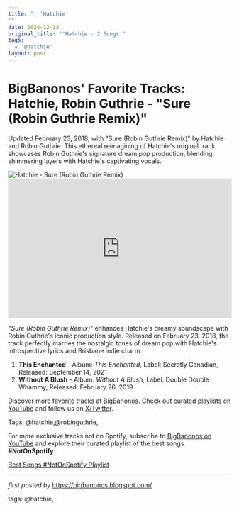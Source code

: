 ```yaml
---
title: "' 'Hatchie'
'"
date: 2024-12-13
original_title: "'Hatchie - 2 Songs'"
tags:
  - '@hatchie'
layout: post
---
```

<!-- Post Title -->
<h1 >BigBanonos' Favorite Tracks: Hatchie, Robin Guthrie - "Sure (Robin Guthrie Remix)"</h1> <!-- Introductory Text -->
<p >Updated February 23, 2018, with "Sure (Robin Guthrie Remix)" by Hatchie and Robin Guthrie. This ethereal reimagining of Hatchie's original track showcases Robin Guthrie's signature dream pop production, blending shimmering layers with Hatchie's captivating vocals.</p> <!-- Featured Image -->
<div > <img src="https://d94thh4m1x8qv.cloudfront.net/eyJidWNrZXQiOiJkaXktbWFnYXppbmUiLCJrZXkiOiJkL2RpeS9BcnRpc3RzL0gvSGF0Y2hpZS9MaWdodHNPbl9QcmVzc1BpY2tfSG9yaXpvbnRhbF9XRUItMS5qcGciLCJlZGl0cyI6eyJqcGVnIjp7InF1YWxpdHkiOjEwMCwicHJvZ3Jlc3NpdmUiOnRydWUsInRyZWxsaXNRdWFudGlzYXRpb24iOnRydWUsIm92ZXJzaG9vdERlcmluZ2luZyI6dHJ1ZSwib3B0aW1pemVTY2FucyI6dHJ1ZX0sInJlc2l6ZSI6eyJ3aWR0aCI6MTUwMCwiaGVpZ2h0IjoxMDAwLCJmaXQiOiJjb3ZlciJ9LCJzaGFycGVuIjp0cnVlfX0=" alt="Hatchie - Sure (Robin Guthrie Remix)" />
</div> <!-- YouTube Video Embed -->
<div > <iframe width="100%" height="315" src="https://www.youtube.com/embed/_1dKOrmBy2Q" title="Hatchie â€ Sure (Robin Guthrie Remix) [Official Audio]" frameborder="0" allow="accelerometer; autoplay; encrypted-media; gyroscope; picture-in-picture; web-share" referrerpolicy="strict-origin-when-cross-origin" allowfullscreen></iframe>
</div> <!-- Song Information -->
<div > <p><em>"Sure (Robin Guthrie Remix)"</em> enhances Hatchie's dreamy soundscape with Robin Guthrie's iconic production style. Released on February 23, 2018, the track perfectly marries the nostalgic tones of dream pop with Hatchie's introspective lyrics and Brisbane indie charm.</p>
</div>
<ol> <li><strong>This Enchanted</strong> - Album: <em>This Enchanted</em>, Label: Secretly Canadian, Released: September 14, 2021</li> <li><strong>Without A Blush</strong> - Album: <em>Without A Blush</em>, Label: Double Double Whammy, Released: February 26, 2019</li>
</ol> <!-- Footer Links -->
<div > <p>Discover more favorite tracks at <a href="https://bigbanonos.blogspot.com/" target="_blank">BigBanonos</a>. Check out curated playlists on <a href="https://www.youtube.com/@BigBanonos" target="_blank">YouTube</a> and follow us on <a href="https://x.com/bigbanonos" target="_blank">X/Twitter</a>.</p>
</div> <!-- Tags -->
<p >Tags: @hatchie,@robinguthrie,</p> 

<!--Subscribe and Playlist Links-->
<div>
    <p>For more exclusive tracks not on Spotify, subscribe to <a href="https://www.youtube.com/@BigBanonos" target="_blank">BigBanonos on YouTube</a> and explore their curated playlist of the best songs <strong>#NotOnSpotify</strong>.</p>
    <p><a href="https://www.youtube.com/playlist?list=PLtuNtuTatqI0kFahUCbtbfenC_ET5O_tr" target="_blank">Best Songs #NotOnSpotify Playlist<br /></a></p></div>

<hr />

<p><em>first posted by</em> <a href="https://bigbanonos.blogspot.com/" rel="noopener" target="_new">https://bigbanonos.blogspot.com/</a></p>

<p>tags: @hatchie,</p>
